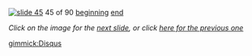 [![slide 45](https://dl.dropboxusercontent.com/u/2977490/presentations/cookbook/img45.jpg)](46.md)
45 of 90
[beginning](01.md)
[end](89.md)

_Click on the image for the [next slide](46.md), or click [here for the previous one](44.md)_

[gimmick:Disqus](theodox-github)